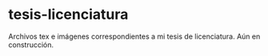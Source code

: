 # tesis-licenciatura
Archivos tex e imágenes correspondientes a mi tesis de licenciatura. Aún en construcción.
